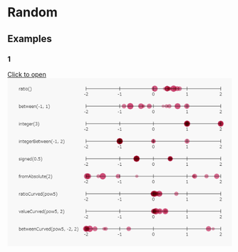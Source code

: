 # Random

## Examples

### 1

[ex1]: ./example/index.html

[Click to open][ex1]
[![screen-shot](./example/screen-shot.png)][ex1]
